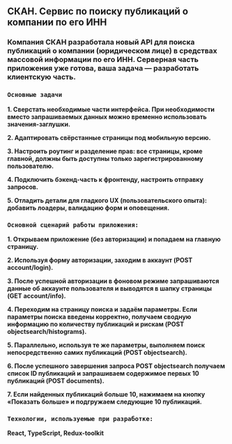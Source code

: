 ## СКАН. Сервис по поиску публикаций о компании по его ИНН

### Компания СКАН разработала новый API для поиска публикаций о компании (юридическом лице) в средствах массовой информации по его ИНН. Серверная часть приложения уже готова, ваша задача — разработать клиентскую часть.

### `Основные задачи`

**1. Сверстать необходимые части интерфейса. При необходимости вместо запрашиваемых данных можно временно использовать значения-заглушки.**

**2. Адаптировать свёрстанные страницы под мобильную версию.**

**3. Настроить роутинг и разделение прав: все страницы, кроме главной, должны быть доступны только зарегистрированному пользователю.**

**4. Подключить бэкенд-часть к фронтенду, настроить отправку запросов.**

**5. Отладить детали для гладкого UX (пользовательского опыта): добавить лоадеры, валидацию форм и оповещения.**


### `Основной сценарий работы приложения:`

**1. Открываем приложение (без авторизации) и попадаем на главную страницу.**

**2. Используя форму авторизации, заходим в аккаунт (POST account/login).**

**3. После успешной авторизации в фоновом режиме запрашиваются данные об аккаунте пользователя и выводятся в шапку страницы (GET account/info).**

**4. Переходим на страницу поиска и задаём параметры. Если параметры поиска введены корректно, получаем сводную информацию по количеству публикаций и рискам (POST objectsearch/histograms).**

**5. Параллельно, используя те же параметры, выполняем поиск непосредственно самих публикаций (POST objectsearch).**

**6. После успешного завершения запроса POST objectsearch получаем список ID публикаций и запрашиваем содержимое первых 10 публикаций (POST documents).**

**7. Если найденных публикаций больше 10, нажимаем на кнопку «Показать больше» и подгружаем следующие 10 публикаций.**


### `Технологии, используемые при разработке:`

**React, TypeScript, Redux-toolkit**
